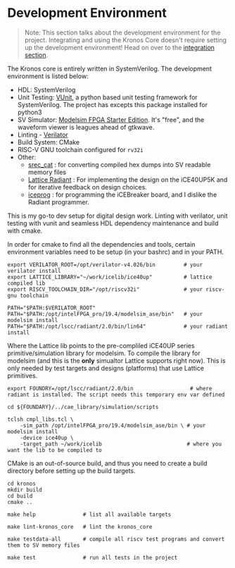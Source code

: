 # Development Environment

> Note: This section talks about the development environment for the project. Integrating and using the Kronos Core doesn't require setting up the development environment! Head on over to the [integration section](integration.md).

The Kronos core is entirely written in SystemVerilog. The development environment is listed below:

- HDL: SystemVerilog
- Unit Testing: [VUnit](https://vunit.github.io/), a python based unit testing framework for SystemVerilog. The project has excepts this package installed for python3
- SV Simulator: [Modelsim FPGA Starter Edition](https://www.intel.com/content/www/us/en/software/programmable/quartus-prime/model-sim.html). It's "free", and the waveform viewer is leagues ahead of gtkwave.
- Linting - [Verilator](https://www.veripool.org/wiki/verilator)
- Build System: CMake
- RISC-V GNU toolchain configured for `rv32i`
- Other: 
    * [srec_cat](http://srecord.sourceforge.net/man/man1/srec_cat.html) : for converting compiled hex dumps into SV readable memory files
    * [Lattice Radiant](http://www.latticesemi.com/Products/DesignSoftwareAndIP/FPGAandLDS/Radiant) : For implementing the design on the iCE40UP5K and for iterative feedback on design choices.
    * [iceprog](https://github.com/cliffordwolf/icestorm/tree/master/iceprog) : for programming the iCEBreaker board, and I dislike the Radiant programmer.

This is my go-to dev setup for digital design work. Linting with verilator, unit testing with vunit and seamless HDL dependency maintenance and build with cmake.

In order for cmake to find all the dependencies and tools, certain environment variables need to be setup (in your bashrc) and in your PATH.

```
export VERILATOR_ROOT=/opt/verilator-v4.026/bin         # your verilator install
export LATTICE_LIBRARY="~/work/icelib/ice40up"          # lattice compiled lib
export RISCV_TOOLCHAIN_DIR="/opt/riscv32i"              # your riscv-gnu toolchain

PATH="$PATH:$VERILATOR_ROOT"
PATH="$PATH:/opt/intelFPGA_pro/19.4/modelsim_ase/bin"   # your modelsim install
PATH="$PATH:/opt/lscc/radiant/2.0/bin/lin64"            # your radiant install
```

Where the Lattice lib points to the pre-compliled iCE40UP series primitive/simulation library for modelsim. To compile the library for modelsim (and this is the **only** simualtor Lattice supports right now). This is only needed by test targets and designs (platforms) that use Lattice primitives.

```    
export FOUNDRY=/opt/lscc/radiant/2.0/bin                  # where radiant is installed. The script needs this temporary env var defined

cd ${FOUNDARY}/../cae_library/simulation/scripts              

tclsh cmpl_libs.tcl \
    -sim_path /opt/intelFPGA_pro/19.4/modelsim_ase/bin \ # your modelsim install
    -device ice40up \
    -target_path ~/work/icelib                           # where you want the lib to be compiled to

```

CMake is an out-of-source build, and thus you need to create a build directory before setting up the build targets.
```
cd kronos
mkdir build
cd build
cmake ..

make help               # list all available targets

make lint-kronos_core   # lint the kronos_core

make testdata-all       # compile all riscv test programs and convert them to SV memory files

make test               # run all tests in the project

```


